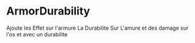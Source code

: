 # ArmorDurability
Ajoute les Effet sur l'armure 
La Durabilite Sur L'amure
et des damage sur l'os et  avec un durabilite
